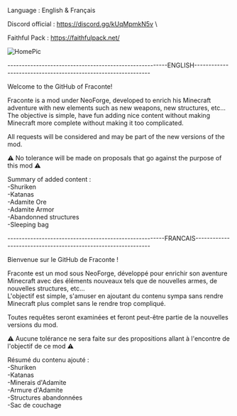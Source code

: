 Language : English & Français

Discord official : https://discord.gg/kUqMpmkN5v \ 

Faithful Pack : https://faithfulpack.net/

![HomePic](https://github.com/user-attachments/assets/a26a5e13-706e-469d-9a8d-03a72043ab93)

--------------------------------------------------------ENGLISH--------------------------------------------------------------

Welcome to the GitHub of Fraconte! 

Fraconte is a mod under NeoForge, developed to enrich his Minecraft adventure with new elements such as new weapons, new structures, etc...\
The objective is simple, have fun adding nice content without making Minecraft more complete without making it too complicated. 

All requests will be considered and may be part of the new versions of the mod. 

⚠️ No tolerance will be made on proposals that go against the purpose of this mod ⚠️

Summary of added content : \
-Shuriken\
-Katanas\
-Adamite Ore\
-Adamite Armor\
-Abandonned structures\
-Sleeping bag

-------------------------------------------------------FRANCAIS--------------------------------------------------------------

Bienvenue sur le GitHub de Fraconte ! 

Fraconte est un mod sous NeoForge, développé pour enrichir son aventure Minecraft avec des éléments nouveaux tels que de nouvelles armes, de nouvelles structures, etc...\
L'objectif est simple, s'amuser en ajoutant du contenu sympa sans rendre Minecraft plus complet sans le rendre trop compliqué. 

Toutes requêtes seront examinées et feront peut-être partie de la nouvelles versions du mod. 

⚠️ Aucune tolérance ne sera faite sur des propositions allant à l'encontre de l'objectif de ce mod ⚠️

Résumé du contenu ajouté : \
-Shuriken\
-Katanas\
-Minerais d'Adamite\
-Armure d'Adamite\
-Structures abandonnées\
-Sac de couchage
